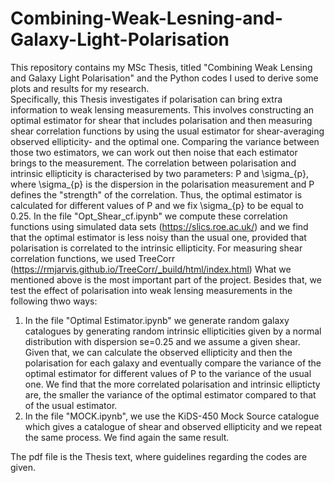 # Combining-Weak-Lesning-and-Galaxy-Light-Polarisation
This repository contains my MSc Thesis, titled "Combining Weak Lensing and Galaxy Light Polarisation" and the Python codes I used to derive some plots and results for my research.   
Specifically, this Thesis investigates if polarisation can bring extra information to weak lensing measurements. This involves constructing an optimal estimator for shear that includes polarisation and then measuring shear correlation functions by using the usual estimator for shear-averaging observed ellipticity- and the optimal one. Comparing the variance between those two estimators, we can work out then noise that each estimator brings to the measurement. The correlation between polarisation and intrinsic ellipticity is characterised by two parameters: P and \sigma_{p}, where \sigma_{p} is the dispersion in the polarisation measurement and P defines the "strength" of the correlation. Thus, the optimal estimator is calculated for different values of P and we fix \sigma_{p} to be equal to 0.25.
In the file "Opt_Shear_cf.ipynb" we compute these correlation functions using simulated data sets (https://slics.roe.ac.uk/) and we find that the optimal estimator is less noisy than the usual one, provided that polarisation is correlated to the intrinsic ellipticity. For measuring shear correlation functions, we used TreeCorr (https://rmjarvis.github.io/TreeCorr/_build/html/index.html)
What we mentioned above is the most important part of the project. Besides that, we test the effect of polarisation into weak lensing measurements in the following thwo ways:
1) In the file "Optimal Estimator.ipynb" we generate random galaxy catalogues by generating random intrinsic ellipticities given by a normal distribution with dispersion se=0.25 and we assume a given shear. Given that, we can calculate the observed ellipticity and then the polarisation for each galaxy and eventually compare the variance of the optimal estimator for different values of P to the variance of the usual one. We find that the more correlated polarisation and intrinsic ellipticty are, the smaller the variance of the optimal estimator compared to that of the usual estimator. 
2) In the file "MOCK.ipynb", we use the KiDS-450 Mock Source catalogue which gives a catalogue of shear and observed ellipticity and we repeat the same process. We find again the same result.

The pdf file is the Thesis text, where guidelines regarding the codes are given.
